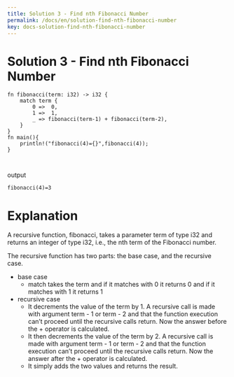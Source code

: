 ```yaml
---
title: Solution 3 - Find nth Fibonacci Number
permalink: /docs/en/solution-find-nth-fibonacci-number
key: docs-solution-find-nth-fibonacci-number
---
```



# Solution 3 - Find nth Fibonacci Number

```
fn fibonacci(term: i32) -> i32 {
    match term {
        0 =>  0,
        1 =>  1,
        _ => fibonacci(term-1) + fibonacci(term-2),
    }
}
fn main(){
    println!("fibonacci(4)={}",fibonacci(4));
}



```

output 

```
fibonacci(4)=3

```
# Explanation 

A recursive function, fibonacci, takes a parameter term of type i32 and returns an integer of type i32, i.e., the nth term of the Fibonacci number.

The recursive function has two parts: the base case, and the recursive case.
  - base case
      -  match takes the term and if it matches with 0 it returns 0 and if it matches with 1 it returns 1
  - recursive case
      -  It decrements the value of the term by 1. A recursive call is made with argument term - 1 or term - 2 and that the function execution can’t proceed until the recursive calls return. Now the answer before the + operator is calculated.
      -  It then decrements the value of the term by 2. A recursive call is made with argument term - 1 or term - 2 and that the function execution can’t proceed until the recursive calls return. Now the answer after the + operator is calculated.
      -  It simply adds the two values and returns the result.
      
      
      


